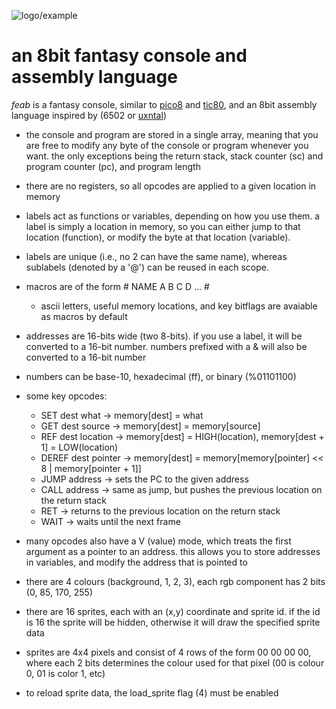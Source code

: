 ![logo/example](https://github.com/hatcatpat/feab/assets/39860407/f9238e35-1954-494a-b412-e25f16dba28f)

# an 8bit fantasy console and assembly language

*feab* is a fantasy console, similar to [pico8](https://www.lexaloffle.com/pico-8.php) and [tic80](https://tic80.com/), and an 8bit assembly language inspired by (6502 or [uxntal](https://wiki.xxiivv.com/site/uxntal.html))

* the console and program are stored in a single array, meaning that you are free to modify any byte of the console or program whenever you want. the only exceptions being the return stack, stack counter (sc) and program counter (pc), and program length

* there are no registers, so all opcodes are applied to a given location in memory

* labels act as functions or variables, depending on how you use them. a label is simply a location in memory, so you can either jump to that location (function), or modify the byte at that location (variable).

* labels are unique (i.e., no 2 can have the same name), whereas sublabels (denoted by a '@') can be reused in each scope.

* macros are of the form # NAME A B C D ... #
  * ascii letters, useful memory locations, and key bitflags are avaiable as macros by default

* addresses are 16-bits wide (two 8-bits). if you use a label, it will be converted to a 16-bit number. numbers prefixed with a & will also be converted to a 16-bit number

* numbers can be base-10, hexadecimal (ff), or binary (%01101100)

* some key opcodes:
  * SET dest what -> memory[dest] = what
  * GET dest source -> memory[dest] = memory[source]
  * REF dest location -> memory[dest] = HIGH(location), memory[dest + 1] = LOW(location)
  * DEREF dest pointer -> memory[dest] = memory[memory[pointer] << 8 | memory[pointer + 1]]
  * JUMP address -> sets the PC to the given address
  * CALL address -> same as jump, but pushes the previous location on the return stack
  * RET -> returns to the previous location on the return stack
  * WAIT -> waits until the next frame

* many opcodes also have a V (value) mode, which treats the first argument as a pointer to an address. this allows you to store addresses in variables, and modify the address that is pointed to

* there are 4 colours (background, 1, 2, 3), each rgb component has 2 bits (0, 85, 170, 255)

* there are 16 sprites, each with an (x,y) coordinate and sprite id. if the id is 16 the sprite will be hidden, otherwise it will draw the specified sprite data

* sprites are 4x4 pixels and consist of 4 rows of the form 00 00 00 00, where each 2 bits determines the colour used for that pixel (00 is colour 0, 01 is color 1, etc)

* to reload sprite data, the load_sprite flag (4) must be enabled
